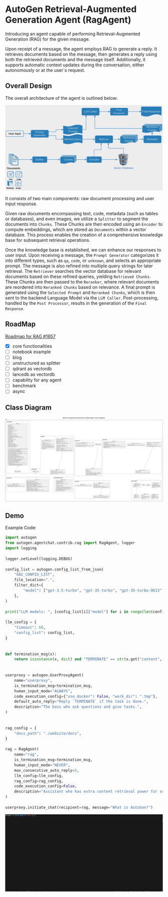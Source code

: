 # AutoGen Retrieval-Augmented Generation Agent (RagAgent)

Introducing an agent capable of performing Retrieval-Augmented Generation (RAG) for the given message.

Upon receipt of a message, the agent employs RAG to generate a reply. It retrieves documents based on the message, then generates a reply using both the retrieved documents and the message itself. Additionally, it supports automatic context updates during the conversation, either autonomously or at the user`s request.

## Overall Design
The overall architecture of the agent is outlined below:

![architecture](images/autogen-rag-overall.png)

It consists of two main components: raw document processing and user input response.

Given raw documents encompassing text, code, metadata (such as tables or databases), and even images, we utilize a `Splitter` to segment the documents into `Chunks`. These Chunks are then encoded using an `Encoder` to compute embeddings, which are stored as `Documents` within a vector database. This process enables the creation of a comprehensive knowledge base for subsequent retrieval operations.

Once the knowledge base is established, we can enhance our responses to user input. Upon receiving a message, the `Prompt Generator` categorizes it into different types, such as `qa`, `code`, or `unknown`, and selects an appropriate prompt. The message is also refined into multiple query strings for later retrieval. The `Retriever` searches the vector database for relevant documents based on these refined queries, yielding `Retrieved Chunks`. These Chunks are then passed to the `Reranker`, where relevant documents are reordered into `Reranked Chunks` based on relevance. A final prompt is generated using the `Selected Prompt` and `Reranked Chunks`, which is then sent to the backend Language Model via the `LLM Caller`. Post-processing, handled by the `Post Processor`, results in the generation of the `Final Response`.

## RoadMap
[Roadmap for RAG #1657](https://github.com/microsoft/autogen/issues/1657)

- [x] core functionalities
- [ ] notebook example
- [ ] blog
- [ ] unstructured as splitter
- [ ] qdrant as vectordb
- [ ] lancedb as vectordb
- [ ] capability for any agent
- [ ] benchmark
- [ ] async

## Class Diagram
<div align="center"><img src=https://raw.githubusercontent.com/thinkall/imgbed/master/img/autogen-class-uml.png></img></div>

## Demo
Example Code:
```python
import autogen
from autogen.agentchat.contrib.rag import RagAgent, logger
import logging

logger.setLevel(logging.DEBUG)

config_list = autogen.config_list_from_json(
    "OAI_CONFIG_LIST",
    file_location=".",
    filter_dict={
        "model": ["gpt-3.5-turbo", "gpt-35-turbo", "gpt-35-turbo-0613", "gpt-4", "gpt4", "gpt-4-32k"],
    },
)

print("LLM models: ", [config_list[i]["model"] for i in range(len(config_list))])

llm_config = {
    "timeout": 60,
    "config_list": config_list,
}


def termination_msg(x):
    return isinstance(x, dict) and "TERMINATE" == str(x.get("content", ""))[-9:].upper()


userproxy = autogen.UserProxyAgent(
    name="userproxy",
    is_termination_msg=termination_msg,
    human_input_mode="ALWAYS",
    code_execution_config={"use_docker": False, "work_dir": ".tmp"},
    default_auto_reply="Reply `TERMINATE` if the task is done.",
    description="The boss who ask questions and give tasks.",
)


rag_config = {
    "docs_path": "./website/docs",
}

rag = RagAgent(
    name="rag",
    is_termination_msg=termination_msg,
    human_input_mode="NEVER",
    max_consecutive_auto_reply=5,
    llm_config=llm_config,
    rag_config=rag_config,
    code_execution_config=False,
    description="Assistant who has extra content retrieval power for solving difficult problems.",
)

userproxy.initiate_chat(recipient=rag, message="What is AutoGen?")
```

<div align="center"><img src=https://raw.githubusercontent.com/thinkall/imgbed/master/img/demo-rag.gif></img></div>
